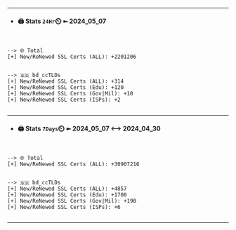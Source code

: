 

---
- #### 🖨️ **Stats** `24Hr`⏲️ ➼ 2024_05_07
```console


--> 🌐 Total
[+] New/ReNewed SSL Certs (ALL): +2201206


--> 🇧🇩 bd_ccTLDs
[+] New/ReNewed SSL Certs (ALL): +314
[+] New/ReNewed SSL Certs (Edu): +120
[+] New/ReNewed SSL Certs (Gov|Mil): +10
[+] New/ReNewed SSL Certs (ISPs): +2


```

---
- #### 🖨️ **Stats** `7Days`⏲️ ➼ 2024_05_07 <--> 2024_04_30
```console


--> 🌐 Total
[+] New/ReNewed SSL Certs (ALL): +30907216


--> 🇧🇩 bd_ccTLDs
[+] New/ReNewed SSL Certs (ALL): +4857
[+] New/ReNewed SSL Certs (Edu): +1700
[+] New/ReNewed SSL Certs (Gov|Mil): +190
[+] New/ReNewed SSL Certs (ISPs): +6


```

---

